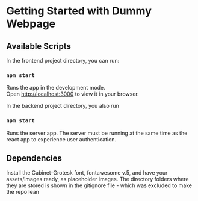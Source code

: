 # Getting Started with Dummy Webpage

## Available Scripts

In the frontend project directory, you can run:

### `npm start`

Runs the app in the development mode.\
Open [http://localhost:3000](http://localhost:3000) to view it in your browser.

In the backend project directory, you also run

### `npm start`

Runs the server app. The server must be running at the same time as the react app to experience user authentication.

## Dependencies

Install the Cabinet-Grotesk font, fontawesome v.5, and have your assets/images ready, as placeholder images. The directory folders where they are stored is shown in the gitignore file - which was excluded to make the repo lean






